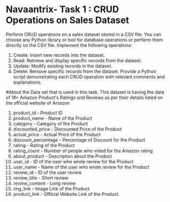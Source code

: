 # Navaantrix- Task 1 : CRUD Operations on Sales Dataset
Perform CRUD operations on a sales dataset stored in a CSV file. You can choose any Python
library or tool for database operations or perform them directly on the CSV file. Implement
the following operations:
1. Create: Insert new records into the dataset.
2. Read: Retrieve and display specific records from the dataset.
3. Update: Modify existing records in the dataset.
4. Delete: Remove specific records from the dataset.
Provide a Python script demonstrating each CRUD operation with relevant comments and
explanations.

#About the Data set that is used in this task.
This dataset is having the data of 1K+ Amazon Product's Ratings and Reviews as per their details listed on the official website of Amazon
1. product_id - Product ID
2. product_name - Name of the Product
3. category - Category of the Product
4. discounted_price - Discounted Price of the Product
5. actual_price - Actual Price of the Product
6. discount_percentage - Percentage of Discount for the Product
7. rating - Rating of the Product
8. rating_count - Number of people who voted for the Amazon rating
9. about_product - Description about the Product
10. user_id - ID of the user who wrote review for the Product
11. user_name - Name of the user who wrote review for the Product
12. review_id - ID of the user review
13. review_title - Short review
14. review_content - Long review
15. img_link - Image Link of the Product
16. product_link - Official Website Link of the Product.
